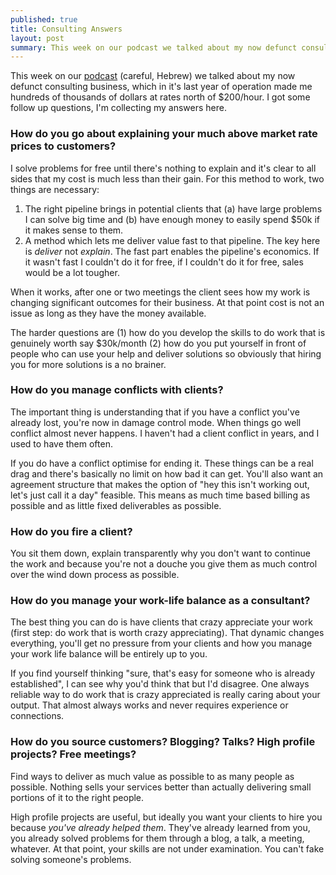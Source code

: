 ```yaml
---
published: true
title: Consulting Answers
layout: post
summary: This week on our podcast we talked about my now defunct consulting business, which in it's last year of operation made me hundreds of thousands of dollars at rates north of $200/hour. I got some follow up questions, I'm collecting my answers here.
---
```


This week on our [podcast](http://shavua.net) (careful, Hebrew) we talked about my now defunct consulting business, which in it's last year of operation made me hundreds of thousands of dollars at rates north of $200/hour. I got some follow up questions, I'm collecting my answers here.

### How do you go about explaining your much above market rate prices to customers?

I solve problems for free until there's nothing to explain and it's clear to all sides that my cost is much less than their gain. For this method to work, two things are necessary:

1. The right pipeline brings in potential clients that (a) have large problems I can solve big time and (b) have enough money to easily spend $50k if it makes sense to them.
2. A method which lets me deliver value fast to that pipeline. The key here is *deliver* not *explain*. The fast part enables the pipeline's economics. If it wasn't fast I couldn't do it for free, if I couldn't do it for free, sales would be a lot tougher.

When it works, after one or two meetings the client sees how my work is changing significant outcomes for their business. At that point cost is not an issue as long as they have the money available. 

The harder questions are (1) how do you develop the skills to do work that is genuinely worth say $30k/month (2) how do you put yourself in front of people who can use your help and deliver solutions so obviously that hiring you for more solutions is a no brainer. 

### How do you manage conflicts with clients?

The important thing is understanding that if you have a conflict you've already lost, you're now in damage control mode. When things go well conflict almost never happens. I haven't had a client conflict in years, and I used to have them often.

If you do have a conflict optimise for ending it. These things can be a real drag and there's basically no limit on how bad it can get. You'll also want an agreement structure that makes the option of "hey this isn't working out, let's just call it a day" feasible. This means as much time based billing as possible and as little fixed deliverables as possible. 

### How do you fire a client?

You sit them down, explain transparently why you don't want to continue the work and because you're not a douche you give them as much control over the wind down process as possible.

### How do you manage your work-life balance as a consultant? 

The best thing you can do is have clients that crazy appreciate your work (first step: do work that is worth crazy appreciating). That dynamic changes everything, you'll get no pressure from your clients and how you manage your work life balance will be entirely up to you. 

If you find yourself thinking "sure, that's easy for someone who is already established", I can see why you'd think that but I'd disagree. One always reliable way to do work that is crazy appreciated is really caring about your output. That almost always works and never requires experience or connections.
### How do you source customers? Blogging? Talks? High profile projects? Free meetings? 

Find ways to deliver as much value as possible to as many people as possible. Nothing sells your services better than actually delivering small portions of it to the right people. 

High profile projects are useful, but ideally you want your clients to hire you because *you've already helped them*. They've already learned from you, you already solved problems for them through a blog, a talk, a meeting, whatever. At that point, your skills are not under examination. You can't fake solving someone's problems. 
